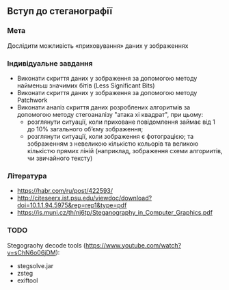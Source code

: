 ## Вступ до стеганографії
### Мета
Дослідити можливість «приховування» даних у зображеннях

### Індивідуальне завдання
- Виконати скриття даних у зображення за допомогою методу найменьш значимих бітів (Less Significant Bits)
- Виконати скриття даних у зображення за допомогою методу Patchwork
- Виконати аналіз скриття даних розроблених алгоритмів за допомогою методу стегоаналізу "атака хі квадрат", при цьому:
   - розглянути ситуації, коли приховане повідомлення займає від 1 до 10% загального обʼєму зображення;
   - розглянути ситуації, коли зображення є фотограцією; та зображенням з невеликою кількістю кольорів та великою кількістю прямих ліній (наприклад, зображення схеми алгориитів, чи звичайного тексту)

### Література
- https://habr.com/ru/post/422593/
- http://citeseerx.ist.psu.edu/viewdoc/download?doi=10.1.1.94.5975&rep=rep1&type=pdf
- https://is.muni.cz/th/nj6tp/Steganography_in_Computer_Graphics.pdf

<!-- TODO -->
### TODO

Stegograohy decode tools (https://www.youtube.com/watch?v=sChN6o06jDM):

- stegsolve.jar
- zsteg
- exiftool